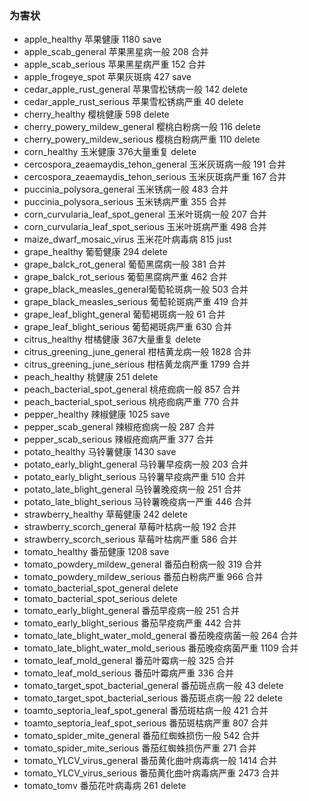 ### 为害状

- apple_healthy  				苹果健康       				1180     save
- apple_scab_general        苹果黑星病一般           208      合并
- apple_scab_serious        苹果黑星病严重            152     合并
- apple_frogeye_spot        苹果灰斑病                    427     save
- cedar_apple_rust_general  苹果雪松锈病一般   142     delete
- cedar_apple_rust_serious  苹果雪松锈病严重    40       delete
- cherry_healthy                 樱桃健康                        598    delete
- cherry_powery_mildew_general  樱桃白粉病一般  116      delete
- cherry_powery_mildew_serious   樱桃白粉病严重  110     delete
- corn_healthy                    玉米健康                         376大量重复     delete
- cercospora_zeaemaydis_tehon_general  玉米灰斑病一般 191     合并
- cercospora_zeaemaydis_tehon_serious   玉米灰斑病严重  167    合并
- puccinia_polysora_general  玉米锈病一般          483     合并
- puccinia_polysora_serious  玉米锈病严重          355     合并
- corn_curvularia_leaf_spot_general   玉米叶斑病一般  207     合并
- corn_curvularia_leaf_spot_serious    玉米叶斑病严重  498    合并
- maize_dwarf_mosaic_virus  玉米花叶病毒病     815 just
- grape_healthy                    葡萄健康                   294    delete
- grape_balck_rot_general  葡萄黑腐病一般       381    合并
- grape_balck_rot_serious  葡萄黑腐病严重        462    合并
- grape_black_measles_general葡萄轮斑病一般  503    合并
- grape_black_measles_serious 葡萄轮斑病严重 419    合并
- grape_leaf_blight_general 葡萄褐斑病一般        61      合并
- grape_leaf_blight_serious 葡萄褐斑病严重         630   合并
- citrus_healthy                   柑橘健康                      367大量重复    delete
- citrus_greening_june_general 柑桔黄龙病一般 1828  合并
- citrus_greening_june_serious 柑桔黄龙病严重 1799  合并
- peach_healthy                  桃健康                         251  delete
- peach_bacterial_spot_general 桃疮痂病一般   857  合并
- peach_bacterial_spot_serious 桃疮痂病严重   770  合并
- pepper_healthy               辣椒健康                      1025 save
- pepper_scab_general    辣椒疮痂病一般           287  合并
- pepper_scab_serious    辣椒疮痂病严重            377  合并
- potato_healthy              马铃薯健康                    1430  save
- potato_early_blight_general  马铃薯早疫病一般  203  合并
- potato_early_blight_serious  马铃薯早疫病严重  510  合并
- potato_late_blight_general    马铃薯晚疫病一般  251  合并
- potato_late_blight_serious     马铃薯晚疫病一严重 446  合并
- strawberry_healthy       草莓健康                      242  delete
- strawberry_scorch_general   草莓叶枯病一般  192  合并
- strawberry_scorch_serious   草莓叶枯病严重   586  合并
- tomato_healthy             番茄健康                      1208  save
- tomato_powdery_mildew_general  番茄白粉病一般  319  合并
- tomato_powdery_mildew_serious  番茄白粉病严重  966  合并
- tomato_bacterial_spot_general   delete
- tomato_bacterial_spot_serious   delete
- tomato_early_blight_general  番茄早疫病一般  251  合并
- tomato_early_blight_serious  番茄早疫病严重  442  合并
- tomato_late_blight_water_mold_general  番茄晚疫病菌一般  264  合并
- tomato_late_blight_water_mold_serious  番茄晚疫病菌严重  1109  合并
- tomato_leaf_mold_general  番茄叶霉病一般  325  合并
- tomato_leaf_mold_serious  番茄叶霉病严重  336  合并
- tomato_target_spot_bacterial_general  番茄斑点病一般  43  delete
- tomato_target_spot_bacterial_serious  番茄斑点病一般  22  delete
- toamto_septoria_leaf_spot_general  番茄斑枯病一般   421  合并
- toamto_septoria_leaf_spot_serious    番茄斑枯病严重  807  合并
- tomato_spider_mite_general  番茄红蜘蛛损伤一般  542  合并
- tomato_spider_mite_serious    番茄红蜘蛛损伤严重  271  合并
- tomato_YLCV_virus_general  番茄黄化曲叶病毒病一般 1414  合并
- tomato_YLCV_virus_serious  番茄黄化曲叶病毒病严重  2473  合并
- tomato_tomv  番茄花叶病毒病  261  delete


